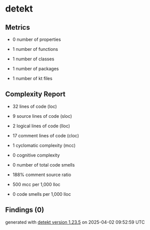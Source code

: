 # detekt

## Metrics

* 0 number of properties

* 1 number of functions

* 1 number of classes

* 1 number of packages

* 1 number of kt files

## Complexity Report

* 32 lines of code (loc)

* 9 source lines of code (sloc)

* 2 logical lines of code (lloc)

* 17 comment lines of code (cloc)

* 1 cyclomatic complexity (mcc)

* 0 cognitive complexity

* 0 number of total code smells

* 188% comment source ratio

* 500 mcc per 1,000 lloc

* 0 code smells per 1,000 lloc

## Findings (0)

generated with [detekt version 1.23.5](https://detekt.dev/) on 2025-04-02 09:52:59 UTC
